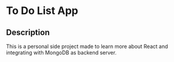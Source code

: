 # To Do List App

## Description
This is a personal side project made to learn more about React and integrating with MongoDB as backend server. 